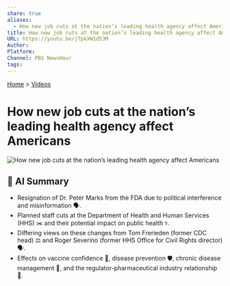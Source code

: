```yaml
---
share: true
aliases:
  - How new job cuts at the nation’s leading health agency affect Americans
title: How new job cuts at the nation’s leading health agency affect Americans
URL: https://youtu.be/jTpkXW1d53M
Author: 
Platform: 
Channel: PBS NewsHour
tags: 
---
```

[Home](../index.md) > [Videos](./index.md)  
# How new job cuts at the nation’s leading health agency affect Americans  
![How new job cuts at the nation’s leading health agency affect Americans](https://youtu.be/jTpkXW1d53M)  
  
## 🤖 AI Summary  
- Resignation of Dr. Peter Marks from the FDA due to political interference and misinformation 🗣️.  
- Planned staff cuts at the Department of Health and Human Services (HHS) ✂️ and their potential impact on public health ⚕️.  
- Differing views on these changes from Tom Frerieden (former CDC head) ⚖️ and Roger Severino (former HHS Office for Civil Rights director) 🗣️.  
- Effects on vaccine confidence 💉, disease prevention 🛡️, chronic disease management 💊, and the regulator-pharmaceutical industry relationship 🤝.  
